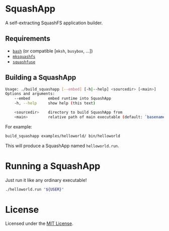 # SquashApp

A self-extracting SquashFS application builder.

## Requirements

- [`bash`](https://www.gnu.org/software/bash) (or compatible [`mksh`, `busybox`, ...])
- [`mksquashfs`](https://github.com/plougher/squashfs-tools)
- [`squashfuse`](https://github.com/vasi/squashfuse)


## Building a SquashApp

```bash
Usage: ./build_squashapp [--embed] [-h|--help] <sourcedir> [<main>]
Options and arguments:
    --embed        embed runtime into SquashApp
    -h, --help     show help (this text)

    <sourcedir>    directory to build SquashApp from
    <main>         relative path of main executable (default: `basename <sourcedir>`)
```

For example:

```bash
build_squashapp examples/helloworld/ bin/helloworld
```

This will produce a SquashApp named `helloworld.run`.


# Running a SquashApp

Just run it like any ordinary executable!

```bash
./helloworld.run "${USER}"
```


# License

Licensed under the [MIT License](/LICENSE).
